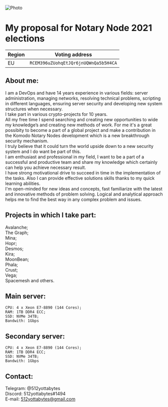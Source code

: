 ![Photo](https://i.ibb.co/njv8G3c/PHOTO.png)

# My proposal for Notary Node 2021 elections  
| Region | Voting address |
| --- | --- |
| EU | ```RCEM396uZUohqEtJQr6jnUQWnQa5b5H4CA``` |

## About me:

I am a DevOps and have 14 years experience in various fields: server administration, managing networks, resolving technical problems, scripting in different languages, ensuring server security and developing new system structures when necessary.<br>
I take part in various crypto-projects for 10 years.<br>
All my free time I spend searching and creating new opportunities to wide my knowledge’s and creating new methods of work.
For me it's a great possibity to become a part of a global project and make a contribution in the Komodo Notary Nodes development which is a new breakthrough security mechanism. <br>
I truly believe that it could turn the world upside down to a new security system and I do want be part of this.<br>
I am enthusiast and professional in my field, I want to be a part of a successful and productive team and share my knowledge which certainly can help you achieve necessary result.<br>
I have strong motivational drive to succeed in time in the implementation of the tasks. Also I can provide effective solutions skills thanks to my quick learning abilities.<br>
I'm open-minded for new ideas and concepts, fast familiarize with the latest and innovative methods of problem solving. Logical and analytical approach helps me to find the best way in any complex problem and issues.<br>

## Projects in which I take part:
Avalanche;<br>
The Graph;<br>
Mina;<br>
Hopr;<br>
Desmos;<br>
Kira;<br>
MoonBean;<br> 
Phala;<br>
Crust;<br>
Vega;<br>
Spacemesh and others.<br>


## Main server:
    CPU: 4 x Xeon E7-8890 (144 Cores);
    RAM: 1TB DDR4 ECC;
    SSD: NVMe 34TB;
    Bandwith: 1Gbps

## Secondary server:
    CPU: 4 x Xeon E7-8890 (144 Cores);
    RAM: 1TB DDR4 ECC;
    SSD: NVMe 34TB;
    Bandwith: 1Gbps

## Contact:  
Telegram: @512yottabytes<br>
Discord: 512yottabytes#1494<br>
E-mail:	512yottabytes@gmail.com<br>
